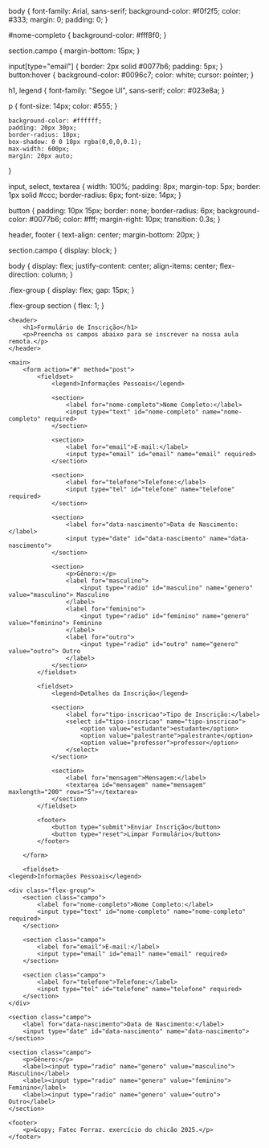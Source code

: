 
<head>
body {
    font-family: Arial, sans-serif;
    background-color: #f0f2f5;
    color: #333;
    margin: 0;
    padding: 0;
}

#nome-completo {
    background-color: #fff8f0;
}


section.campo {
    margin-bottom: 15px;
}

input[type="email"] {
    border: 2px solid #0077b6;
    padding: 5px;
}
button:hover {
    background-color: #0096c7;
    color: white;
    cursor: pointer;
}


h1, legend {
    font-family: "Segoe UI", sans-serif;
    color: #023e8a;
}

p {
    font-size: 14px;
    color: #555;
}


    background-color: #ffffff;
    padding: 20px 30px;
    border-radius: 10px;
    box-shadow: 0 0 10px rgba(0,0,0,0.1);
    max-width: 600px;
    margin: 20px auto;
}

input, select, textarea {
    width: 100%;
    padding: 8px;
    margin-top: 5px;
    border: 1px solid #ccc;
    border-radius: 6px;
    font-size: 14px;
}

button {
    padding: 10px 15px;
    border: none;
    border-radius: 6px;
    background-color: #0077b6;
    color: #fff;
    margin-right: 10px;
    transition: 0.3s;
}

header, footer {
    text-align: center;
    margin-bottom: 20px;
}

section.campo {
    display: block;
}


body {
    display: flex;
    justify-content: center;
    align-items: center;
    flex-direction: column;
}

.flex-group {
    display: flex;
    gap: 15px;
}

.flex-group section {
    flex: 1;
}
</head>
<body>

    <header>
        <h1>Formulário de Inscrição</h1>
        <p>Preencha os campos abaixo para se inscrever na nossa aula remota.</p>
    </header>

    <main>
        <form action="#" method="post">
            <fieldset>
                <legend>Informações Pessoais</legend>
                
                <section>
                    <label for="nome-completo">Nome Completo:</label>
                    <input type="text" id="nome-completo" name="nome-completo" required>
                </section>
                
                <section>
                    <label for="email">E-mail:</label>
                    <input type="email" id="email" name="email" required>
                </section>
                
                <section>
                    <label for="telefone">Telefone:</label>
                    <input type="tel" id="telefone" name="telefone" required>
                </section>
                
                <section>
                    <label for="data-nascimento">Data de Nascimento:</label>
                    <input type="date" id="data-nascimento" name="data-nascimento">
                </section>
                
                <section>
                    <p>Gênero:</p>
                    <label for="masculino">
                        <input type="radio" id="masculino" name="genero" value="masculino"> Masculino
                    </label>
                    <label for="feminino">
                        <input type="radio" id="feminino" name="genero" value="feminino"> Feminino
                    </label>
                    <label for="outro">
                        <input type="radio" id="outro" name="genero" value="outro"> Outro
                    </label>
                </section>
            </fieldset>

            <fieldset>
                <legend>Detalhes da Inscrição</legend>
                
                <section>
                    <label for="tipo-inscricao">Tipo de Inscrição:</label>
                    <select id="tipo-inscricao" name="tipo-inscricao">
                        <option value="estudante">estudante</option>
                        <option value="palestrante">palestrante</option>
                        <option value="professor">professor</option>
                    </select>
                </section>
                
                <section>
                    <label for="mensagem">Mensagem:</label>
                    <textarea id="mensagem" name="mensagem" maxlength="200" rows="5"></textarea>
                </section>
            </fieldset>
            
            <footer>
                <button type="submit">Enviar Inscrição</button>
                <button type="reset">Limpar Formulário</button>
            </footer>

        </form>

        <fieldset>
    <legend>Informações Pessoais</legend>
    
    <div class="flex-group">
        <section class="campo">
            <label for="nome-completo">Nome Completo:</label>
            <input type="text" id="nome-completo" name="nome-completo" required>
        </section>
        
        <section class="campo">
            <label for="email">E-mail:</label>
            <input type="email" id="email" name="email" required>
        </section>
        
        <section class="campo">
            <label for="telefone">Telefone:</label>
            <input type="tel" id="telefone" name="telefone" required>
        </section>
    </div>
    
    <section class="campo">
        <label for="data-nascimento">Data de Nascimento:</label>
        <input type="date" id="data-nascimento" name="data-nascimento">
    </section>
    
    <section class="campo">
        <p>Gênero:</p>
        <label><input type="radio" name="genero" value="masculino"> Masculino</label>
        <label><input type="radio" name="genero" value="feminino"> Feminino</label>
        <label><input type="radio" name="genero" value="outro"> Outro</label>
    </section>
</fieldset>
    </main>

    <footer>
        <p>&copy; Fatec Ferraz. exercício do chicão 2025.</p>
    </footer>

</body>
</html>
